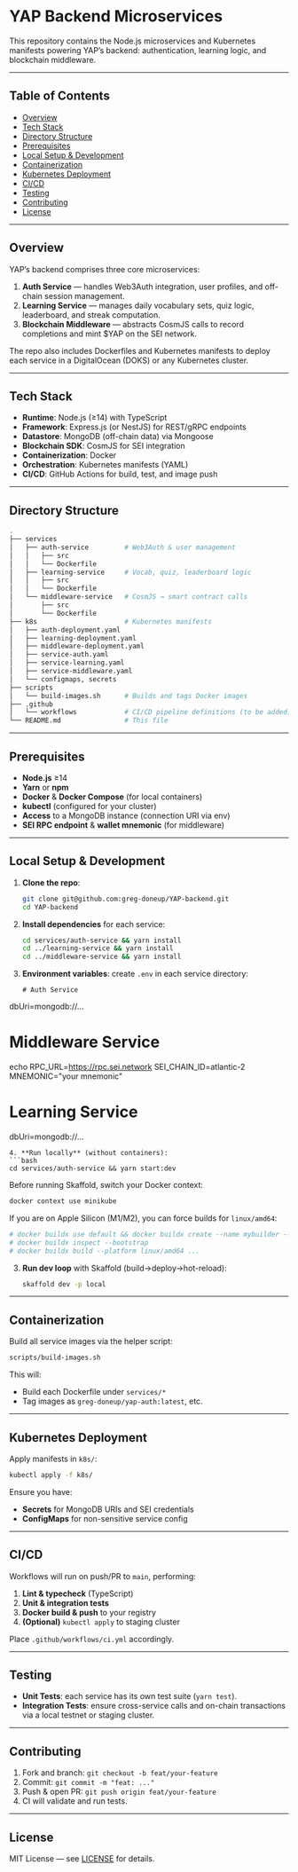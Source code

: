 # YAP Backend Microservices

This repository contains the Node.js microservices and Kubernetes manifests powering YAP’s backend: authentication, learning logic, and blockchain middleware.

---

## Table of Contents

- [Overview](#overview)
- [Tech Stack](#tech-stack)
- [Directory Structure](#directory-structure)
- [Prerequisites](#prerequisites)
- [Local Setup & Development](#local-setup--development)
- [Containerization](#containerization)
- [Kubernetes Deployment](#kubernetes-deployment)
- [CI/CD](#cicd)
- [Testing](#testing)
- [Contributing](#contributing)
- [License](#license)

---

## Overview

YAP’s backend comprises three core microservices:

1. **Auth Service** — handles Web3Auth integration, user profiles, and off-chain session management.
2. **Learning Service** — manages daily vocabulary sets, quiz logic, leaderboard, and streak computation.
3. **Blockchain Middleware** — abstracts CosmJS calls to record completions and mint $YAP on the SEI network.

The repo also includes Dockerfiles and Kubernetes manifests to deploy each service in a DigitalOcean (DOKS) or any Kubernetes cluster.

---

## Tech Stack

- **Runtime**: Node.js (≥14) with TypeScript
- **Framework**: Express.js (or NestJS) for REST/gRPC endpoints
- **Datastore**: MongoDB (off-chain data) via Mongoose
- **Blockchain SDK**: CosmJS for SEI integration
- **Containerization**: Docker
- **Orchestration**: Kubernetes manifests (YAML)
- **CI/CD**: GitHub Actions for build, test, and image push

---

## Directory Structure

```bash
.
├── services
│   ├── auth-service         # Web3Auth & user management
│   │   ├── src
│   │   └── Dockerfile
│   ├── learning-service     # Vocab, quiz, leaderboard logic
│   │   ├── src
│   │   └── Dockerfile
│   └── middleware-service   # CosmJS → smart contract calls
│       ├── src
│       └── Dockerfile
├── k8s                      # Kubernetes manifests
│   ├── auth-deployment.yaml
│   ├── learning-deployment.yaml
│   ├── middleware-deployment.yaml
│   ├── service-auth.yaml
│   ├── service-learning.yaml
│   ├── service-middleware.yaml
│   └── configmaps, secrets
├── scripts
│   └── build-images.sh      # Builds and tags Docker images
├── .github
│   └── workflows            # CI/CD pipeline definitions (to be added)
└── README.md                # This file
```  

---

## Prerequisites

- **Node.js** ≥14
- **Yarn** or **npm**
- **Docker** & **Docker Compose** (for local containers)
- **kubectl** (configured for your cluster)
- **Access** to a MongoDB instance (connection URI via env)
- **SEI RPC endpoint** & **wallet mnemonic** (for middleware)  

---

## Local Setup & Development

1. **Clone the repo**:
   ```bash
   git clone git@github.com:greg-doneup/YAP-backend.git
   cd YAP-backend
   ```
2. **Install dependencies** for each service:
   ```bash
   cd services/auth-service && yarn install
   cd ../learning-service && yarn install
   cd ../middleware-service && yarn install
   ```
3. **Environment variables**: create `.env` in each service directory:
   ```dotenv
   # Auth Service
dbUri=mongodb://...   

   # Middleware Service
echo RPC_URL=https://rpc.sei.network
SEI_CHAIN_ID=atlantic-2
MNEMONIC="your mnemonic"

   # Learning Service
dbUri=mongodb://...
   ```
4. **Run locally** (without containers):
   ```bash
   cd services/auth-service && yarn start:dev
   ```

<!-- Use Minikube Docker context to build images directly into Minikube without eval -->
Before running Skaffold, switch your Docker context:
```bash
docker context use minikube
```

<!-- Optional: Pin build platform for Apple Silicon hosts -->
If you are on Apple Silicon (M1/M2), you can force builds for `linux/amd64`:
```bash
# docker buildx use default && docker buildx create --name mybuilder --use
# docker buildx inspect --bootstrap
# docker buildx build --platform linux/amd64 ...
```

3. **Run dev loop** with Skaffold (build→deploy→hot-reload):
   ```bash
   skaffold dev -p local
   ```

---

## Containerization

Build all service images via the helper script:
```bash
scripts/build-images.sh
```  
This will:
- Build each Dockerfile under `services/*`
- Tag images as `greg-doneup/yap-auth:latest`, etc.

---

## Kubernetes Deployment

Apply manifests in `k8s/`:
```bash
kubectl apply -f k8s/
```  
Ensure you have:
- **Secrets** for MongoDB URIs and SEI credentials
- **ConfigMaps** for non-sensitive service config

---

## CI/CD

Workflows will run on push/PR to `main`, performing:
1. **Lint & typecheck** (TypeScript)
2. **Unit & integration tests**
3. **Docker build & push** to your registry
4. **(Optional)** `kubectl apply` to staging cluster

Place `.github/workflows/ci.yml` accordingly.

---

## Testing

- **Unit Tests**: each service has its own test suite (`yarn test`).
- **Integration Tests**: ensure cross-service calls and on-chain transactions via a local testnet or staging cluster.

---

## Contributing

1. Fork and branch: `git checkout -b feat/your-feature`
2. Commit: `git commit -m "feat: ..."`
3. Push & open PR: `git push origin feat/your-feature`
4. CI will validate and run tests.

---

## License

MIT License — see [LICENSE](LICENSE) for details.

